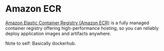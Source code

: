 # Amazon ECR

[Amazon Elastic Container Registry (Amazon ECR)](https://aws.amazon.com/ecr/) is a fully managed container registry offering high-performance hosting, so you can reliably deploy application images and artifacts anywhere.

Note to self:
Basically dockerhub.
